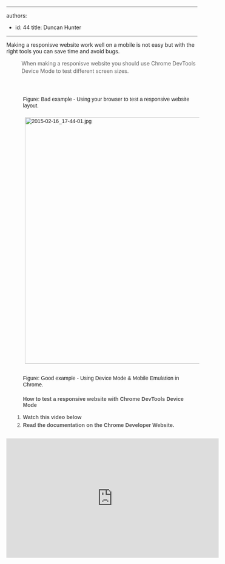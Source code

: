 

---
authors:
  - id: 44
    title: Duncan Hunter
---




<span class='intro'> Making a responisve website work well on a mobile is not easy but with the right tools you can save time and avoid bugs. </span>

<blockquote style="margin&#58;0px 0px 0px 40px;border&#58;none;padding&#58;0px;"><p>​When making a responisve website you should use&#160;<span style="line-height&#58;20px;">Chrome DevTools Device Mode ​to test different screen sizes.​</span></p><p><span style="line-height&#58;20px;">​​​</span></p></blockquote><dl class="bad" style="margin&#58;0px;padding-top&#58;10px;padding-bottom&#58;10px;padding-left&#58;20px;font-family&#58;arial, helvetica, sans-serif;line-height&#58;17px;"><dd style="margin-top&#58;-2px;margin-left&#58;0px;padding-bottom&#58;7px;padding-left&#58;1.7em;">Figure&#58; Bad example -&#160;Using your browser to test a responsive website layout.<br>​<img src="/DesignandPresentation/RulestoBetterInterfacesMobile/PublishingImages/Pages/Do-you-use-Chrome-DevTools-Device-Mode-to-design-and-test-your-mobile-views/2015-02-16_17-44-01.jpg" alt="2015-02-16_17-44-01.jpg" style="margin&#58;5px;width&#58;650px;" /><br></dd></dl><dl class="good" style="margin&#58;0px;padding-top&#58;10px;padding-bottom&#58;10px;padding-left&#58;20px;"><dd style="margin-top&#58;-2px;margin-left&#58;0px;padding-bottom&#58;7px;padding-left&#58;1.7em;font-family&#58;arial, helvetica, sans-serif;line-height&#58;17px;">Figure&#58; Good example -&#160;Using Device Mode &amp; Mobile Emulation in Chrome.</dd><ul><font color="#555555" face="arial, helvetica, sans-serif"><strong>How to test a responsive website with&#160;Chrome DevTools Device Mode&#160;</strong></font></ul><span style="line-height&#58;21px;font-family&#58;arial, helvetica, sans-serif;"><ol><li style="color&#58;#555555;"><strong>Watch this video below​</strong></li><li style="color&#58;#555555;"><strong>Read the documentation on the Chrome Developer Website.</strong></li></ol></span></dl><div class="ms-rtestate-read ms-rte-embedcode ms-rte-embedil ms-rtestate-notify" unselectable="on"><iframe width="560" height="315" src="https&#58;//www.youtube.com/embed/FrAZWiMWRa4" frameborder="0"></iframe>&#160;</div><br><br>


